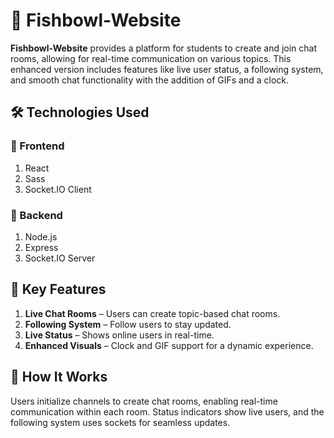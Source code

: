 

# 💬 Fishbowl-Website

**Fishbowl-Website** provides a platform for students to create and join chat rooms, allowing for real-time communication on various topics. This enhanced version includes features like live user status, a following system, and smooth chat functionality with the addition of GIFs and a clock.

## 🛠️ Technologies Used

### 🎨 Frontend
1. React
2. Sass
3. Socket.IO Client

### 🧠 Backend
1. Node.js
2. Express
3. Socket.IO Server

## 🌟 Key Features

1. **Live Chat Rooms** – Users can create topic-based chat rooms.
2. **Following System** – Follow users to stay updated.
3. **Live Status** – Shows online users in real-time.
4. **Enhanced Visuals** – Clock and GIF support for a dynamic experience.

## 🚀 How It Works

Users initialize channels to create chat rooms, enabling real-time communication within each room. Status indicators show live users, and the following system uses sockets for seamless updates.
